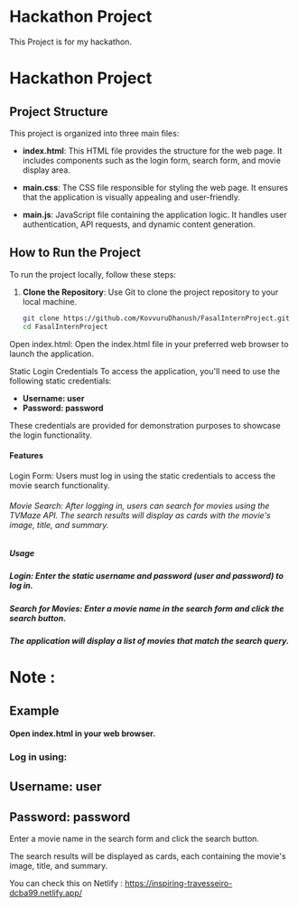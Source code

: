 # Hackathon Project
This Project is for my  hackathon.


#  Hackathon Project



## Project Structure


This project is organized into three main files:

- **index.html**: This HTML file provides the structure for the web page. It includes components such as the login form, search form, and movie display area.


- **main.css**: The CSS file responsible for styling the web page. It ensures that the application is visually appealing and user-friendly.


- **main.js**: JavaScript file containing the application logic. It handles user authentication, API requests, and dynamic content generation.




## How to Run the Project

To run the project locally, follow these steps:

1. **Clone the Repository**: Use Git to clone the project repository to your local machine.
   ```bash
   git clone https://github.com/KovvuruDhanush/FasalInternProject.git
   cd FasalInternProject
Open index.html: Open the index.html file in your preferred web browser to launch the application.




Static Login Credentials
To access the application, you'll need to use the following static credentials:

- **Username: user**
- **Password: password**


These credentials are provided for demonstration purposes to showcase the login functionality.






#### Features


Login Form: Users must log in using the static credentials to access the movie search functionality.

###### Movie Search: After logging in, users can search for movies using the TVMaze API. The search results will display as cards with the movie's image, title, and summary.




##### Usage

##### Login: Enter the static username and password (user and password) to log in.

##### Search for Movies: Enter a movie name in the search form and click the search button. 

##### The application will display a list of movies that match the search query.


# Note :

## Example

####  Open index.html in your web browser.

### Log in using:

## Username: user
## Password: password


Enter a movie name in the search form and click the search button.

The search results will be displayed as cards, each containing the movie's image, title, and summary.

You can check this on Netlify : https://inspiring-travesseiro-dcba99.netlify.app/

